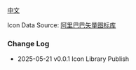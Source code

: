 [中文](https://github.com/siyuan-note/icon-sample/blob/main/README_zh_CN.md)

Icon Data Source: [阿里巴巴矢量图标库](https://www.iconfont.cn/)

### Change Log

- 2025-05-21 v0.0.1 Icon Library Publish